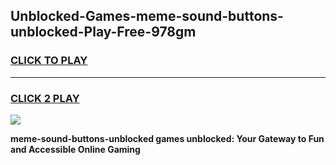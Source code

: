 
## Unblocked-Games-meme-sound-buttons-unblocked-Play-Free-978gm
<h3>
<a href="https://premium76.site?title=meme-sound-buttons-unblocked&ref=20M">CLICK TO PLAY</a></h3>
<hr>

<h3>
<a href="https://premium76.site?title=meme-sound-buttons-unblocked&ref=20M">CLICK 2 PLAY</a>
  
</h3>

<a href="https://premium76.site?title=meme-sound-buttons-unblocked&ref=19M"><img src="https://clearcache.store/games.png"></a>


**meme-sound-buttons-unblocked games unblocked: Your Gateway to Fun and Accessible Online Gaming**

